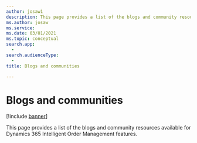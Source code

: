 ```yaml
---
author: josaw1
description: This page provides a list of the blogs and community resources available for Intelligent Order Management features.   
ms.author: josaw
ms.service: 
ms.date: 03/01/2021
ms.topic: conceptual
search.app: 
  - 
search.audienceType:
  - 
title: Blogs and communities

---
```


# Blogs and communities

[!include [banner](includes/banner.md)]

This page provides a list of the blogs and community resources available for Dynamics 365 Intelligent Order Management features.   
